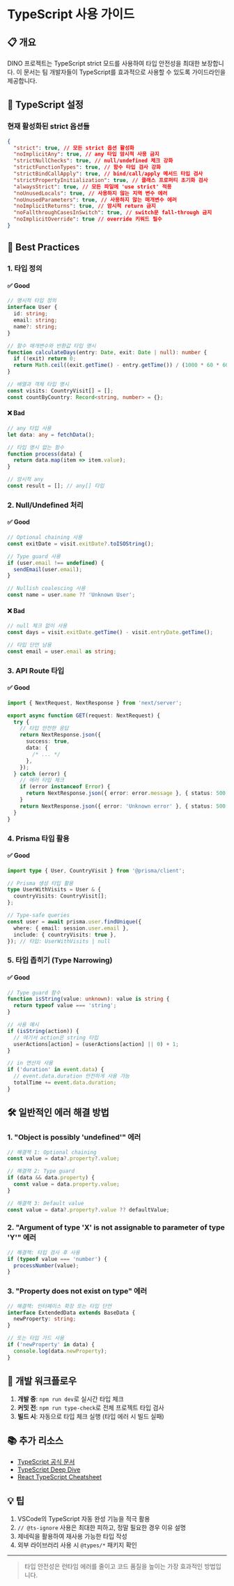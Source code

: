 # TypeScript 사용 가이드

## 📋 개요

DINO 프로젝트는 TypeScript strict 모드를 사용하여 타입 안전성을 최대한 보장합니다. 이 문서는 팀 개발자들이 TypeScript를 효과적으로 사용할 수 있도록 가이드라인을 제공합니다.

## 🔧 TypeScript 설정

### 현재 활성화된 strict 옵션들

```json
{
  "strict": true, // 모든 strict 옵션 활성화
  "noImplicitAny": true, // any 타입 암시적 사용 금지
  "strictNullChecks": true, // null/undefined 체크 강화
  "strictFunctionTypes": true, // 함수 타입 검사 강화
  "strictBindCallApply": true, // bind/call/apply 메서드 타입 검사
  "strictPropertyInitialization": true, // 클래스 프로퍼티 초기화 검사
  "alwaysStrict": true, // 모든 파일에 'use strict' 적용
  "noUnusedLocals": true, // 사용하지 않는 지역 변수 에러
  "noUnusedParameters": true, // 사용하지 않는 매개변수 에러
  "noImplicitReturns": true, // 암시적 return 금지
  "noFallthroughCasesInSwitch": true, // switch문 fall-through 금지
  "noImplicitOverride": true // override 키워드 필수
}
```

## 📝 Best Practices

### 1. 타입 정의

#### ✅ Good

```typescript
// 명시적 타입 정의
interface User {
  id: string;
  email: string;
  name?: string;
}

// 함수 매개변수와 반환값 타입 명시
function calculateDays(entry: Date, exit: Date | null): number {
  if (!exit) return 0;
  return Math.ceil((exit.getTime() - entry.getTime()) / (1000 * 60 * 60 * 24));
}

// 배열과 객체 타입 명시
const visits: CountryVisit[] = [];
const countByCountry: Record<string, number> = {};
```

#### ❌ Bad

```typescript
// any 타입 사용
let data: any = fetchData();

// 타입 명시 없는 함수
function process(data) {
  return data.map(item => item.value);
}

// 암시적 any
const result = []; // any[] 타입
```

### 2. Null/Undefined 처리

#### ✅ Good

```typescript
// Optional chaining 사용
const exitDate = visit.exitDate?.toISOString();

// Type guard 사용
if (user.email !== undefined) {
  sendEmail(user.email);
}

// Nullish coalescing 사용
const name = user.name ?? 'Unknown User';
```

#### ❌ Bad

```typescript
// null 체크 없이 사용
const days = visit.exitDate.getTime() - visit.entryDate.getTime();

// 타입 단언 남용
const email = user.email as string;
```

### 3. API Route 타입

#### ✅ Good

```typescript
import { NextRequest, NextResponse } from 'next/server';

export async function GET(request: NextRequest) {
  try {
    // 타입 안전한 응답
    return NextResponse.json({
      success: true,
      data: {
        /* ... */
      },
    });
  } catch (error) {
    // 에러 타입 체크
    if (error instanceof Error) {
      return NextResponse.json({ error: error.message }, { status: 500 });
    }
    return NextResponse.json({ error: 'Unknown error' }, { status: 500 });
  }
}
```

### 4. Prisma 타입 활용

#### ✅ Good

```typescript
import type { User, CountryVisit } from '@prisma/client';

// Prisma 생성 타입 활용
type UserWithVisits = User & {
  countryVisits: CountryVisit[];
};

// Type-safe queries
const user = await prisma.user.findUnique({
  where: { email: session.user.email },
  include: { countryVisits: true },
}); // 타입: UserWithVisits | null
```

### 5. 타입 좁히기 (Type Narrowing)

#### ✅ Good

```typescript
// Type guard 함수
function isString(value: unknown): value is string {
  return typeof value === 'string';
}

// 사용 예시
if (isString(action)) {
  // 여기서 action은 string 타입
  userActions[action] = (userActions[action] || 0) + 1;
}

// in 연산자 사용
if ('duration' in event.data) {
  // event.data.duration 안전하게 사용 가능
  totalTime += event.data.duration;
}
```

## 🛠️ 일반적인 에러 해결 방법

### 1. "Object is possibly 'undefined'" 에러

```typescript
// 해결책 1: Optional chaining
const value = data?.property?.value;

// 해결책 2: Type guard
if (data && data.property) {
  const value = data.property.value;
}

// 해결책 3: Default value
const value = data?.property?.value ?? defaultValue;
```

### 2. "Argument of type 'X' is not assignable to parameter of type 'Y'" 에러

```typescript
// 해결책: 타입 검사 후 사용
if (typeof value === 'number') {
  processNumber(value);
}
```

### 3. "Property does not exist on type" 에러

```typescript
// 해결책: 인터페이스 확장 또는 타입 단언
interface ExtendedData extends BaseData {
  newProperty: string;
}

// 또는 타입 가드 사용
if ('newProperty' in data) {
  console.log(data.newProperty);
}
```

## 🚀 개발 워크플로우

1. **개발 중**: `npm run dev`로 실시간 타입 체크
2. **커밋 전**: `npm run type-check`로 전체 프로젝트 타입 검사
3. **빌드 시**: 자동으로 타입 체크 실행 (타입 에러 시 빌드 실패)

## 📚 추가 리소스

- [TypeScript 공식 문서](https://www.typescriptlang.org/docs/)
- [TypeScript Deep Dive](https://basarat.gitbook.io/typescript/)
- [React TypeScript Cheatsheet](https://react-typescript-cheatsheet.netlify.app/)

## 💡 팁

1. VSCode의 TypeScript 자동 완성 기능을 적극 활용
2. `// @ts-ignore` 사용은 최대한 피하고, 정말 필요한 경우 이유 설명
3. 제네릭을 활용하여 재사용 가능한 타입 작성
4. 외부 라이브러리 사용 시 `@types/*` 패키지 확인

---

> 타입 안전성은 런타임 에러를 줄이고 코드 품질을 높이는 가장 효과적인 방법입니다.

